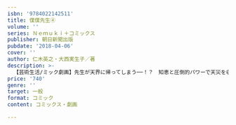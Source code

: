 ```yaml
---
isbn: '9784022142511'
title: 僕僕先生④
volume: ''
series: Ｎｅｍｕｋｉ＋コミックス
publisher: 朝日新聞出版
pubdate: '2018-04-06'
cover: ''
author: 仁木英之・大西実生子／著
description: >-
  【芸術生活/ミック劇画】先生が天界に帰ってしまう──！？　知恵と圧倒的パワーで天災を収束させた人間たちに、天界が袂を分かつ決定を下した。僕僕はそれに従うのか！？　新潮文庫の大人気シリーズ『僕僕先生』の大好評コミカライズで、僕僕と王弁の未来を描く最終巻。
price: '740'
genre: ''
target: 一般
format: コミック
content: コミックス・劇画

---
```

